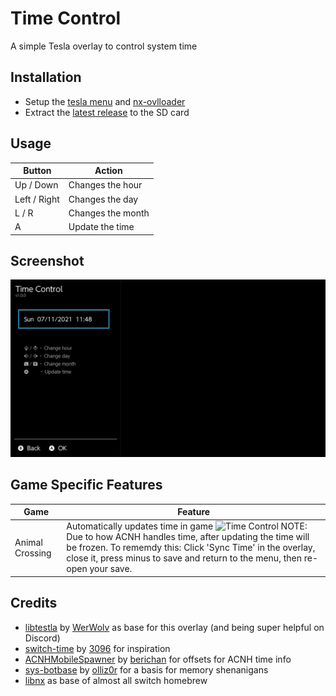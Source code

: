 # Time Control
A simple Tesla overlay to control system time

## Installation
* Setup the [tesla menu](https://github.com/WerWolv/Tesla-Menu) and [nx-ovlloader](https://github.com/WerWolv/ovl-sysmodules)
* Extract the [latest release](https://github.com/Manlibear/TimeControlOVL/releases/latest) to the SD card


## Usage
Button          | Action
----------------|-------------------
Up / Down       | Changes the hour
Left / Right    | Changes the day
L / R           | Changes the month
A               | Update the time

## Screenshot
![Time Control](media/screenshot.jpg)

## Game Specific Features

Game    | Feature
--------|--------
Animal Crossing | Automatically updates time in game ![Time Control](media/ACNH.gif) NOTE: Due to how ACNH handles time, after updating the time will be frozen. To rememdy this: Click 'Sync Time' in the overlay, close it, press minus to save and return to the menu, then re-open your save.

## Credits
* [libtestla](https://github.com/WerWolv/libtesla) by [WerWolv](https://github.com/WerWolv) as base for this overlay (and being super helpful on Discord)
* [switch-time](https://github.com/3096/switch-time) by [3096]( https://github.com/3096) for inspiration
* [ACNHMobileSpawner](https://github.com/berichan/ACNHMobileSpawner) by [berichan](https://github.com/berichan/) for offsets for ACNH time info
* [sys-botbase](https://github.com/olliz0r/sys-botbase) by [olliz0r](https://github.com/olliz0r) for a basis for memory shenanigans
* [libnx](https://github.com/switchbrew/libnx) as base of almost all switch homebrew